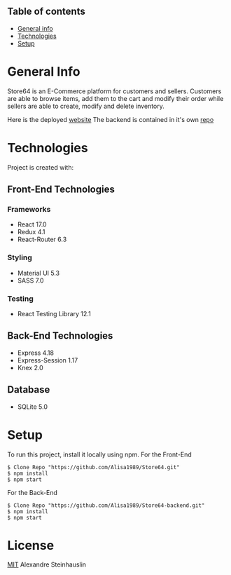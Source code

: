 

 ## Table of contents
* [General info](#general-info)
* [Technologies](#technologies)
* [Setup](#setup)

# General Info
  Store64 is an E-Commerce platform for customers and sellers. Customers are able to browse items, add them to the cart and modify their order while sellers are able to create, modify and delete inventory. 
  
  Here is the deployed [website](https://store-eimz21xi0-alex-developer.vercel.app/customer)
  The backend is contained in it's own [repo](https://github.com/Alisa1989/Store64-backend)
 
# Technologies
 Project is created with:
## Front-End Technologies
### Frameworks
* React 17.0
* Redux 4.1
* React-Router 6.3

### Styling
* Material UI 5.3
* SASS 7.0

### Testing
* React Testing Library 12.1

## Back-End Technologies
* Express 4.18
* Express-Session 1.17
* Knex 2.0

## Database
- SQLite 5.0

# Setup
To run this project, install it locally using npm.
For the Front-End
```
$ Clone Repo "https://github.com/Alisa1989/Store64.git"
$ npm install
$ npm start
```
For the Back-End
```
$ Clone Repo "https://github.com/Alisa1989/Store64-backend.git"
$ npm install
$ npm start
```

# License
[MIT](https://github.com/Alisa1989/Store64/blob/main/LICENSE) Alexandre Steinhauslin

